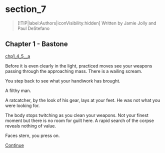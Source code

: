 
# section_7

>[!TIP|label:Authors|iconVisibility:hidden]
>Written by Jamie Jolly and Paul DeStefano

## Chapter 1 - Bastone

[chp1_4_5__a](../../decomp/app/src/main/res/raw/chp1_4_5__a.mp3 ':include :type=audio')

Before it is even clearly in the light, practiced moves see your weapons passing through the approaching mass. There is a wailing scream.

You step back to see what your handiwork has brought.

A filthy man.

A ratcatcher, by the look of his gear, lays at your feet. He was not what you were looking for.

The body stops twitching as you clean your weapons. Not your finest moment but there is no room for guilt here. A rapid search of the corpse reveals nothing of value.

Faces stern, you press on.

[Continue](output/chapter1/section_9.md)


